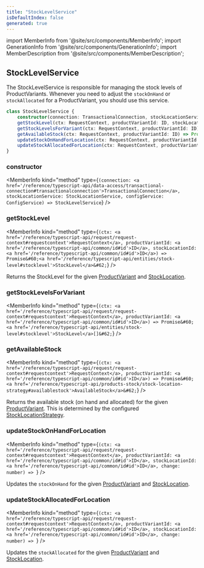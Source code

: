 ```yaml
---
title: "StockLevelService"
isDefaultIndex: false
generated: true
---
```

<!-- This file was generated from the Vendure source. Do not modify. Instead, re-run the "docs:build" script -->
import MemberInfo from '@site/src/components/MemberInfo';
import GenerationInfo from '@site/src/components/GenerationInfo';
import MemberDescription from '@site/src/components/MemberDescription';


## StockLevelService

<GenerationInfo sourceFile="packages/core/src/service/services/stock-level.service.ts" sourceLine="23" packageName="@vendure/core" since="2.0.0" />

The StockLevelService is responsible for managing the stock levels of ProductVariants.
Whenever you need to adjust the `stockOnHand` or `stockAllocated` for a ProductVariant,
you should use this service.

```ts title="Signature"
class StockLevelService {
    constructor(connection: TransactionalConnection, stockLocationService: StockLocationService, configService: ConfigService)
    getStockLevel(ctx: RequestContext, productVariantId: ID, stockLocationId: ID) => Promise<StockLevel>;
    getStockLevelsForVariant(ctx: RequestContext, productVariantId: ID) => Promise<StockLevel[]>;
    getAvailableStock(ctx: RequestContext, productVariantId: ID) => Promise<AvailableStock>;
    updateStockOnHandForLocation(ctx: RequestContext, productVariantId: ID, stockLocationId: ID, change: number) => ;
    updateStockAllocatedForLocation(ctx: RequestContext, productVariantId: ID, stockLocationId: ID, change: number) => ;
}
```

<div className="members-wrapper">

### constructor

<MemberInfo kind="method" type={`(connection: <a href='/reference/typescript-api/data-access/transactional-connection#transactionalconnection'>TransactionalConnection</a>, stockLocationService: StockLocationService, configService: ConfigService) => StockLevelService`}   />


### getStockLevel

<MemberInfo kind="method" type={`(ctx: <a href='/reference/typescript-api/request/request-context#requestcontext'>RequestContext</a>, productVariantId: <a href='/reference/typescript-api/common/id#id'>ID</a>, stockLocationId: <a href='/reference/typescript-api/common/id#id'>ID</a>) => Promise&#60;<a href='/reference/typescript-api/entities/stock-level#stocklevel'>StockLevel</a>&#62;`}   />

Returns the StockLevel for the given <a href='/reference/typescript-api/entities/product-variant#productvariant'>ProductVariant</a> and <a href='/reference/typescript-api/entities/stock-location#stocklocation'>StockLocation</a>.
### getStockLevelsForVariant

<MemberInfo kind="method" type={`(ctx: <a href='/reference/typescript-api/request/request-context#requestcontext'>RequestContext</a>, productVariantId: <a href='/reference/typescript-api/common/id#id'>ID</a>) => Promise&#60;<a href='/reference/typescript-api/entities/stock-level#stocklevel'>StockLevel</a>[]&#62;`}   />


### getAvailableStock

<MemberInfo kind="method" type={`(ctx: <a href='/reference/typescript-api/request/request-context#requestcontext'>RequestContext</a>, productVariantId: <a href='/reference/typescript-api/common/id#id'>ID</a>) => Promise&#60;<a href='/reference/typescript-api/products-stock/stock-location-strategy#availablestock'>AvailableStock</a>&#62;`}   />

Returns the available stock (on hand and allocated) for the given <a href='/reference/typescript-api/entities/product-variant#productvariant'>ProductVariant</a>. This is determined
by the configured <a href='/reference/typescript-api/products-stock/stock-location-strategy#stocklocationstrategy'>StockLocationStrategy</a>.
### updateStockOnHandForLocation

<MemberInfo kind="method" type={`(ctx: <a href='/reference/typescript-api/request/request-context#requestcontext'>RequestContext</a>, productVariantId: <a href='/reference/typescript-api/common/id#id'>ID</a>, stockLocationId: <a href='/reference/typescript-api/common/id#id'>ID</a>, change: number) => `}   />

Updates the `stockOnHand` for the given <a href='/reference/typescript-api/entities/product-variant#productvariant'>ProductVariant</a> and <a href='/reference/typescript-api/entities/stock-location#stocklocation'>StockLocation</a>.
### updateStockAllocatedForLocation

<MemberInfo kind="method" type={`(ctx: <a href='/reference/typescript-api/request/request-context#requestcontext'>RequestContext</a>, productVariantId: <a href='/reference/typescript-api/common/id#id'>ID</a>, stockLocationId: <a href='/reference/typescript-api/common/id#id'>ID</a>, change: number) => `}   />

Updates the `stockAllocated` for the given <a href='/reference/typescript-api/entities/product-variant#productvariant'>ProductVariant</a> and <a href='/reference/typescript-api/entities/stock-location#stocklocation'>StockLocation</a>.


</div>
